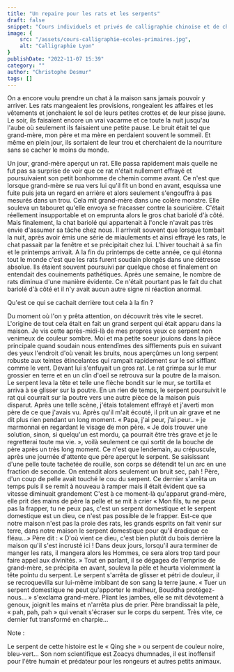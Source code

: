 ```yaml
---
title: "Un repaire pour les rats et les serpents"
draft: false
snippet: "Cours individuels et privés de calligraphie chinoise et de chinois."
image: {
    src: "/assets/cours-calligraphie-ecoles-primaires.jpg",
    alt: "Calligraphie Lyon"
}
publishDate: "2022-11-07 15:39"
category: ""
author: "Christophe Desmur"
tags: []
---
```


On a encore voulu prendre un chat à la maison sans jamais pouvoir y arriver. Les rats mangeaient les provisions, rongeaient les affaires et les vêtements et jonchaient le sol de leurs petites crottes et de leur pisse jaune. Le soir, ils faisaient encore un vrai vacarme et ce toute la nuit jusqu'au l'aube où seulement ils faisaient une petite pause. Le bruit était tel que grand-mère, mon père et ma mère en perdaient souvent le sommeil. Et même en plein jour, ils sortaient de leur trou et cherchaient de la nourriture sans se cacher le moins du monde.

Un jour, grand-mère aperçut un rat. Elle passa rapidement mais quelle ne fut pas sa surprise de voir que ce rat n'était nullement effrayé et poursuivaient son petit bonhomme de chemin comme avant. Ce n'est que lorsque grand-mère se rua vers lui qu'il fit un bond en avant, esquissa une fuite puis jeta un regard en arrière et alors seulement s'engouffra à pas mesurés dans un trou. Cela mit grand-mère dans une colère monstre. Elle souleva un tabouret qu'elle envoya se fracasser contre la souricière. C'était réellement insupportable et on emprunta alors le gros chat bariolé d'à côté. Mais finalement, la chat bariolé qui appartenait à l'oncle n'avait pas très envie d'assumer sa tâche chez nous. Il arrivait souvent que lorsque tombait la nuit, après avoir émis une série de miaulements et ainsi effrayé les rats, le chat passait par la fenêtre et se précipitait chez lui. L'hiver touchait à sa fin et le printemps arrivait. A la fin du printemps de cette année, ce qui étonna tout le monde c'est que les rats furent soudain plongés dans une détresse absolue. Ils étaient souvent poursuivi par quelque chose et finalement on entendait des couinements pathétiques. Après une semaine, le nombre de rats diminua d'une manière évidente. Ce n'était pourtant pas le fait du chat bariolé d'à côté et il n'y avait aucun autre signe ni réaction anormal.

Qu'est ce qui se cachait derrière tout cela à la fin ?

Du moment où l'on y prêta attention, on découvrit très vite le secret. L'origine de tout cela était en fait un grand serpent qui était apparu dans la maison. Je vis cette après-midi-là de mes propres yeux ce serpent non venimeux de couleur sombre. Moi et ma petite soeur jouions dans la pièce principale quand soudain nous entendîmes des sifflements puis en suivant des yeux l'endroit d'où venait les bruits, nous aperçûmes un long serpent robuste aux teintes étincelantes qui rampait rapidement sur le sol sifflant comme le vent. Devant lui s'enfuyait un gros rat. Le rat grimpa sur le mur grossier en terre et en un clin d'oeil se retrouva sur la poutre de la maison. Le serpent leva la tête et telle une flèche bondit sur le mur, se tortilla et arriva à se glisser sur la poutre. En un rien de temps, le serpent poursuivit le rat qui courrait sur la poutre vers une autre pièce de la maison puis disparut. Après une telle scène, j'étais totalement effrayé et j'averti mon père de ce que j'avais vu. Après qu'il m'ait écouté, il prit un air grave et ne dit plus rien pendant un long moment. « Papa, j'ai peur, j'ai peur.. » je marmonnai en regardant le visage de mon père. « Je dois trouver une solution, sinon, si quelqu'un est mordu, ça pourrait être très grave et je le regretterai toute ma vie. », voilà seulement ce qui sortit de la bouche de père après un très long moment. Ce n'est que lendemain, au crépuscule, après une journée d'attente que père aperçut le serpent. Se saisissant d'une pelle toute tachetée de rouille, son corps se détendit tel un arc en une fraction de seconde. On entendit alors seulement un bruit sec, pah ! Père, d'un coup de pelle avait touché le cou du serpent. Ce dernier s'arrêta un temps puis il se remit à nouveau à ramper mais il était évident que sa vitesse diminuait grandement C'est à ce moment-là qu'apparut grand-mère, elle prit des mains de père la pelle et se mit à crier « Mon fils, tu ne peux pas la frapper, tu ne peux pas, c'est un serpent domestique et le serpent domestique est un dieu, ce n'est pas possible de le frapper. Est-ce que notre maison n'est pas la proie des rats, les grands esprits on fait venir sur terre, dans notre maison le serpent domestique pour qu'il éradique ce fléau...» Père dit : « D'où vient ce dieu, c'est bien plutôt du bois derrière la maison qu'il s'est incrusté ici ! Dans deux jours, lorsqu'il aura terminer de manger les rats, il mangera alors les Hommes, ce sera alors trop tard pour faire appel aux divinités. » Tout en parlant, il se dégagea de l'emprise de grand-mère, se précipita en avant, souleva la pèle et heurta violemment la tête pointu du serpent. Le serpent s'arrêta de glisser et pétri de douleur, il se recroquevilla sur lui-même imbibant de son sang la terre jaune. « Tuer un serpent domestique ne peut qu'apporter le malheur, Bouddha protégez-nous... » s'exclama grand-mère. Pliant les jambes, elle se mit dévotement à genoux, joignit les mains et n'arrêta plus de prier. Père brandissait la pèle, « pah, pah, pah » qui venait s'écraser sur le corps du serpent. Très vite, ce dernier fut transformé en charpie...

Note :

Le serpent de cette histoire est le « Qing she » ou serpent de couleur noire, bleu-vert... Son nom scientifique est Zoacys dhumnades, il est inoffensif pour l'être humain et prédateur pour les rongeurs et autres petits animaux.
